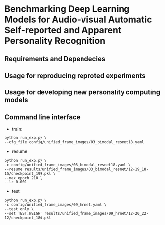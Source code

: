 # Benchmarking Deep Learning Models for Audio-visual Automatic Self-reported and Apparent Personality Recognition



## Requirements and Dependecies



## Usage for reproducing reproted experiments





## Usage for developing new personality computing models




## Command line interface
* train:
```shell
python run_exp.py \
--cfg_file config/unified_frame_images/03_bimodal_resnet18.yaml 

```

* resume
```shell
python run_exp.py \
-c config/unified_frame_images/03_bimodal_resnet18.yaml \
--resume results/unified_frame_images/03_bimodal_resnet/12-19_18-15/checkpoint_199.pkl \
--max_epoch 210 \
--lr 0.001
```
* test
```shell
python run_exp.py \
-c config/unified_frame_images/09_hrnet.yaml \
--test_only \
--set TEST.WEIGHT results/unified_frame_images/09_hrnet/12-20_22-12/checkpoint_186.pkl

```

